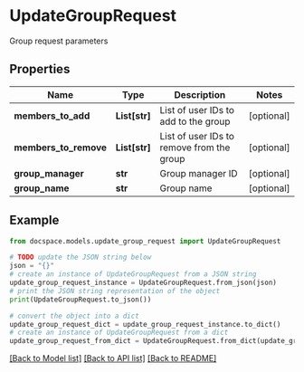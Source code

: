 # UpdateGroupRequest

Group request parameters

## Properties

Name | Type | Description | Notes
------------ | ------------- | ------------- | -------------
**members_to_add** | **List[str]** | List of user IDs to add to the group | [optional] 
**members_to_remove** | **List[str]** | List of user IDs to remove from the group | [optional] 
**group_manager** | **str** | Group manager ID | [optional] 
**group_name** | **str** | Group name | [optional] 

## Example

```python
from docspace.models.update_group_request import UpdateGroupRequest

# TODO update the JSON string below
json = "{}"
# create an instance of UpdateGroupRequest from a JSON string
update_group_request_instance = UpdateGroupRequest.from_json(json)
# print the JSON string representation of the object
print(UpdateGroupRequest.to_json())

# convert the object into a dict
update_group_request_dict = update_group_request_instance.to_dict()
# create an instance of UpdateGroupRequest from a dict
update_group_request_from_dict = UpdateGroupRequest.from_dict(update_group_request_dict)
```
[[Back to Model list]](../README.md#documentation-for-models) [[Back to API list]](../README.md#documentation-for-api-endpoints) [[Back to README]](../README.md)


